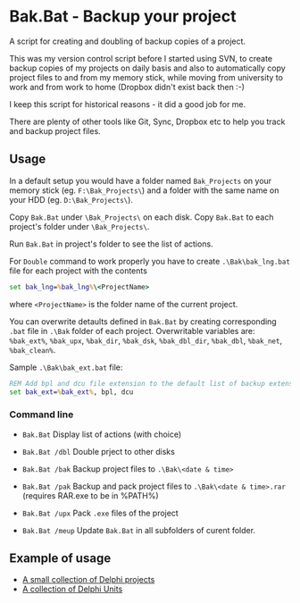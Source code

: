 Bak.Bat - Backup your project
=====================

A script for creating and doubling of backup copies of a project.

This was my version control script before I started using SVN, to create backup copies
of my projects on daily basis and also to automatically copy project
files to and from my memory stick, while moving from university
to work and from work to home (Dropbox didn't exist back then :-)

I keep this script for historical reasons - it did a good job for me.

There are plenty of other tools like Git, Sync, Dropbox etc 
to help you track and backup project files.


## Usage

In a default setup you would have a folder named `Bak_Projects` on
your memory stick (eg. `F:\Bak_Projects\`) and a folder with the same
name on your HDD (eg. `D:\Bak_Projects\`).

Copy `Bak.Bat` under `\Bak_Projects\` on each disk.
Copy `Bak.Bat` to each project's folder under `\Bak_Projects\`.

Run `Bak.Bat` in project's folder to see the list of actions.

For `Double` command to work properly you have to create
`.\Bak\bak_lng.bat` file for each project with the contents

```bat
set bak_lng=%bak_lng%\<ProjectName>
```

where `<ProjectName>` is the folder name of the current project.


You can overwrite detaults defined in `Bak.Bat` by creating 
corresponding `.bat` file in `.\Bak` folder of each project.
Overwritable variables are: 
`%bak_ext%`, `%bak_upx`, `%bak_dir`, `%bak_dsk`, `%bak_dbl_dir`, `%bak_dbl`, `%bak_net`, `%bak_clean%`.

Sample `.\Bak\bak_ext.bat` file: 
```bat
REM Add bpl and dcu file extension to the default list of backup extensions.
set bak_ext=%bak_ext%, bpl, dcu
```

### Command line

- `Bak.Bat`
Display list of actions (with choice)

- `Bak.Bat /dbl`
Double prject to other disks

- `Bak.Bat /bak`
Backup project files to `.\Bak\<date & time>`

- `Bak.Bat /pak`
Backup and pack project files to `.\Bak\<date & time>.rar` (requires RAR.exe to be in %PATH%)

- `Bak.Bat /upx`
Pack `.exe` files of the project

- `Bak.Bat /meup`
Update `Bak.Bat` in all subfolders of curent folder.


## Example of usage

- [A small collection of Delphi projects](http://dcms.duzun.me/filebrowser.html?file=programming/pascal/delphi/Tools)
- [A collection of Delphi Units](http://dcms.duzun.me/filebrowser.html?file=programming/pascal/delphi/_Units)

